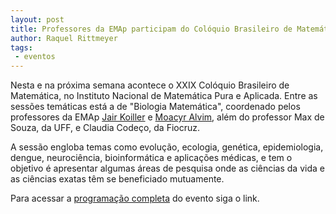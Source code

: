 ```yaml
---
layout: post
title: Professores da EMAp participam do Colóquio Brasileiro de Matemática
author: Raquel Rittmeyer
tags:
 - eventos
---
```


Nesta e na próxima semana acontece o XXIX Colóquio Brasileiro de
Matemática, no Instituto Nacional de Matemática Pura e Aplicada. Entre
as sessões temáticas está a de "Biologia Matemática", coordenado pelos
professores da EMAp [Jair Koiller](/people/jair.koiller.html) e
[Moacyr Alvim](/people/moacyr.silva.html), além do professor Max de
Souza, da UFF, e Claudia Codeço, da Fiocruz.

A sessão engloba temas como evolução, ecologia, genética,
epidemiologia, dengue, neurociência, bioinformática e aplicações
médicas, e tem o objetivo é apresentar algumas áreas de pesquisa onde
as ciências da vida e as ciências exatas têm se beneficiado
mutuamente.

Para acessar a [programação completa](http://goo.gl/vZwThc)
do evento siga o link.


